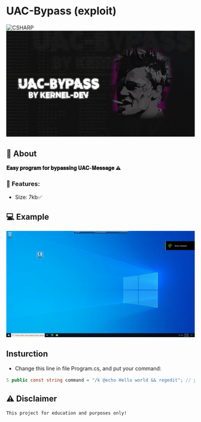 # UAC-Bypass (exploit)
![CSHARP](https://img.shields.io/badge/Language-CSHARP-aqua?style=for-the-badge&logo=CS)
![](logo.png)

## 📑 About
<b> 𝐄𝐚𝐬𝐲 𝐩𝐫𝐨𝐠𝐫𝐚𝐦 𝐟𝐨𝐫 𝐛𝐲𝐩𝐚𝐬𝐬𝐢𝐧𝐠 𝐔𝐀𝐂-𝐌𝐞𝐬𝐬𝐚𝐠𝐞 ⚠ </b>

### 💾 Features:
 * Size: 7kb✅

## 💻 Example
<p float="left" align="center">
  <img alt="screen" width="800" src="0420.gif">
</p> 

## Insturction
 * Change this line in file Program.cs, and put your command:
 ```csharp
5 public const string command = "/k @echo Hello world && regedit"; // your command
 ```
 
## ⚠️ Disclaimer
```
This project for education and purposes only!
```
